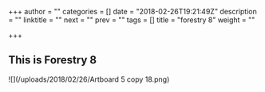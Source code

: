 +++
author = ""
categories = []
date = "2018-02-26T19:21:49Z"
description = ""
linktitle = ""
next = ""
prev = ""
tags = []
title = "forestry 8"
weight = ""

+++
## This is Forestry 8

![](/uploads/2018/02/26/Artboard 5 copy 18.png)